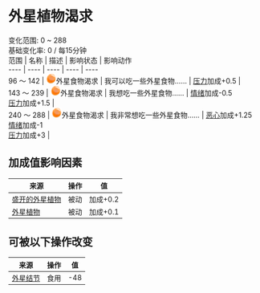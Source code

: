 # 外星植物渴求  
变化范围: 0 ~ 288  
基础变化率: 0 / 每15分钟  
范围  |  名称  |  描述  |  影响状态  |  影响动作  
----  |  ----  |  ----  |  ----  |  ----  
96 ～ 142  |  <img decoding="async" src="Sprite/AlienCravings.png" style="width:20px;">外星食物渴求  |  我可以吃一些外星食物……  |  [压力](Stress.md)加成+0.5  |    
143 ～ 239  |  <img decoding="async" src="Sprite/AlienCravings.png" style="width:20px;">外星食物渴求  |  我想吃一些外星食物……  |  [情绪](Morale.md)加成-0.5<br>[压力](Stress.md)加成+1.5  |    
240 ～ 288  |  <img decoding="async" src="Sprite/AlienCravings.png" style="width:20px;">外星食物渴求  |  我非常想吃一些外星食物……  |  [恶心](Nausea.md)加成+1.25<br>[情绪](Morale.md)加成-1<br>[压力](Stress.md)加成+3  |    
## 加成值影响因素  
来源  |  操作  |  值  
----  |  ----  |  ----  
[盛开的外星植物](AlienGrowth.md)  |  被动  |  加成+0.2  
[外星植物](AlienGrowthCleared.md)  |  被动  |  加成+0.1  
## 可被以下操作改变  
来源  |  操作  |  值  
----  |  ----  |  ----  
[外星结节](AlienNodule.md)  |  食用  |  -48  
